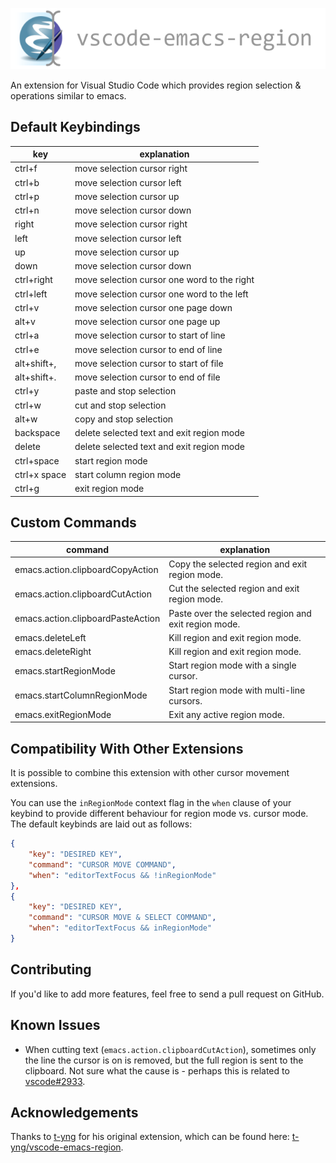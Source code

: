 ![vscode-emacs-region](images/banner.png)

An extension for Visual Studio Code which provides region selection & operations
similar to emacs.

## Default Keybindings

|key|explanation|
|---|-----------|
|ctrl+f|move selection cursor right|
|ctrl+b|move selection cursor left|
|ctrl+p|move selection cursor up|
|ctrl+n|move selection cursor down|
|right|move selection cursor right|
|left|move selection cursor left|
|up|move selection cursor up|
|down|move selection cursor down|
|ctrl+right|move selection cursor one word to the right|
|ctrl+left|move selection cursor one word to the left|
|ctrl+v|move selection cursor one page down|
|alt+v|move selection cursor one page up|
|ctrl+a|move selection cursor to start of line|
|ctrl+e|move selection cursor to end of line|
|alt+shift+,|move selection cursor to start of file|
|alt+shift+.|move selection cursor to end of file|
|ctrl+y|paste and stop selection|
|ctrl+w|cut and stop selection|
|alt+w|copy and stop selection|
|backspace|delete selected text and exit region mode|
|delete|delete selected text and exit region mode|
|ctrl+space|start region mode|
|ctrl+x space|start column region mode|
|ctrl+g|exit region mode|

## Custom Commands

|command|explanation|
|-------|-----------|
|emacs.action.clipboardCopyAction|Copy the selected region and exit region mode.|
|emacs.action.clipboardCutAction|Cut the selected region and exit region mode.|
|emacs.action.clipboardPasteAction|Paste over the selected region and exit region mode.|
|emacs.deleteLeft|Kill region and exit region mode.|
|emacs.deleteRight|Kill region and exit region mode.|
|emacs.startRegionMode|Start region mode with a single cursor.|
|emacs.startColumnRegionMode|Start region mode with multi-line cursors.|
|emacs.exitRegionMode|Exit any active region mode.|

## Compatibility With Other Extensions

It is possible to combine this extension with other cursor movement extensions.

You can use the `inRegionMode` context flag in the `when` clause of your keybind
to provide different behaviour for region mode vs. cursor mode. The default
keybinds are laid out as follows:

```json
{
    "key": "DESIRED KEY",
    "command": "CURSOR MOVE COMMAND",
    "when": "editorTextFocus && !inRegionMode"
},
{
    "key": "DESIRED KEY",
    "command": "CURSOR MOVE & SELECT COMMAND",
    "when": "editorTextFocus && inRegionMode"
}
```

## Contributing

If you'd like to add more features, feel free to send a pull request on GitHub.

## Known Issues

- When cutting text (`emacs.action.clipboardCutAction`), sometimes only the line
  the cursor is on is removed, but the full region is sent to the clipboard. Not
  sure what the cause is - perhaps this is related to
  [vscode#2933](https://github.com/Microsoft/vscode/issues/2933).

## Acknowledgements

Thanks to [t-yng](https://github.com/t-yng) for his original extension, which
can be found here:
[t-yng/vscode-emacs-region](https://github.com/t-yng/vscode-emacs-region).